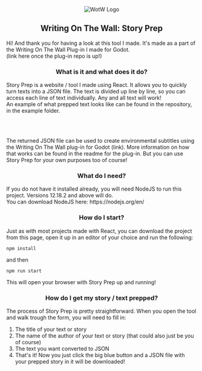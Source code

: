 <p align="center">
  <img src= "https://user-images.githubusercontent.com/34212264/118979479-cc50e600-b978-11eb-9c7e-c4979856c7da.png" alt="WotW Logo"/>
</p>

<h2 align="center">
Writing On The Wall: Story Prep
</h2>

Hi! And thank you for having a look at this tool I made. It's made as a part of the Writing On The Wall Plug-in I made for Godot. <br>
(link here once the plug-in repo is up!)

<h3 align="center"> What is it and what does it do? </h3>
Story Prep is a website / tool I made using React. It allows you to quickly turn texts into a JSON file. The text is divided up line by line, so you can access each line of text individually. Any and all text will work! <br>
An example of what prepped text looks like can be found in the repository, in the example folder.

 <br><br>
 
The returned JSON file can be used to create environmental subtitles using the Writing On The Wall plug-in for Godot (link). More information on how that works can be found in the readme for the plug-in. But you can use Story Prep for your own purposes too of course!

<h3 align="center"> What do I need? </h3>
If you do not have it installed already, you will need NodeJS to run this project. 
Versions 12.18.2 and above will do. <br>
You can download NodeJS here: https://nodejs.org/en/

<h3 align="center"> How do I start? </h3>
Just as with most projects made with React, you can download the project from this page, open it up in an editor of your choice
and run the following:

`npm install`

and then

`npm run start`

This will open your browser with Story Prep up and running!

<h3 align="center"> How do I get my story / text prepped? </h3>
The process of Story Prep is pretty straightforward. When you open the tool and walk trough the form, you will need to fill in:
<ol>
 <li> The title of your text or story </li>
 <li> The name of the author of your text or story (that could also just be you of course) </li>
 <li> The text you want converted to JSON </li>
 <li> That's it! Now you just click the big blue button and a JSON file with your prepped story in it will be downloaded! </li>
</ol>
